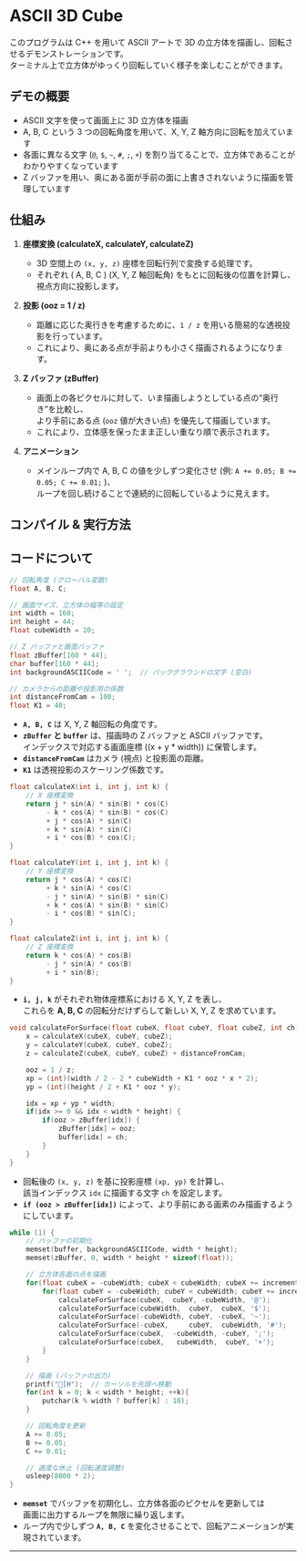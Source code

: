 
# ASCII 3D Cube

このプログラムは C++ を用いて ASCII アートで 3D の立方体を描画し、回転させるデモンストレーションです。  
ターミナル上で立方体がゆっくり回転していく様子を楽しむことができます。

## デモの概要

- ASCII 文字を使って画面上に 3D 立方体を描画  
- A, B, C という 3 つの回転角度を用いて、X, Y, Z 軸方向に回転を加えています  
- 各面に異なる文字 (`@`, `$`, `~`, `#`, `;`, `+`) を割り当てることで、立方体であることがわかりやすくなっています  
- Z バッファを用い、奥にある面が手前の面に上書きされないように描画を管理しています

## 仕組み

1. **座標変換 (calculateX, calculateY, calculateZ)**
   - 3D 空間上の `(x, y, z)` 座標を回転行列で変換する処理です。
   - それぞれ \( A, B, C \) (X, Y, Z 軸回転角) をもとに回転後の位置を計算し、視点方向に投影します。

2. **投影 (ooz = 1 / z)**
   - 距離に応じた奥行きを考慮するために、`1 / z` を用いる簡易的な透視投影を行っています。
   - これにより、奥にある点が手前よりも小さく描画されるようになります。

3. **Z バッファ (zBuffer)**
   - 画面上の各ピクセルに対して、いま描画しようとしている点の“奥行き”を比較し、  
     より手前にある点 (`ooz` 値が大きい点) を優先して描画しています。
   - これにより、立体感を保ったまま正しい重なり順で表示されます。

4. **アニメーション**
   - メインループ内で A, B, C の値を少しずつ変化させ (例: `A += 0.05; B += 0.05; C += 0.01;` )、  
     ループを回し続けることで連続的に回転しているように見えます。

## コンパイル & 実行方法

## コードについて

```cpp
// 回転角度 (グローバル変数)
float A, B, C;

// 画面サイズ、立方体の幅等の設定
int width = 160;
int height = 44;
float cubeWidth = 20;

// Z バッファと画面バッファ
float zBuffer[160 * 44];
char buffer[160 * 44];
int backgroundASCIICode = ' ';  // バックグラウンドの文字 (空白)

// カメラからの距離や投影用の係数
int distanceFromCam = 100;
float K1 = 40;
```

- **`A, B, C`** は X, Y, Z 軸回転の角度です。  
- **`zBuffer` と `buffer`** は、描画時の Z バッファと ASCII バッファです。  
  インデックスで対応する画面座標 \((x + y * width)\) に保管します。  
- **`distanceFromCam`** はカメラ (視点) と投影面の距離。  
- **`K1`** は透視投影のスケーリング係数です。

```cpp
float calculateX(int i, int j, int k) {
    // X 座標変換
    return j * sin(A) * sin(B) * cos(C)
         - k * cos(A) * sin(B) * cos(C)
         + j * cos(A) * sin(C)
         + k * sin(A) * sin(C)
         + i * cos(B) * cos(C);
}

float calculateY(int i, int j, int k) {
    // Y 座標変換
    return j * cos(A) * cos(C)
         + k * sin(A) * cos(C)
         - j * sin(A) * sin(B) * sin(C)
         + k * cos(A) * sin(B) * sin(C)
         - i * cos(B) * sin(C);
}

float calculateZ(int i, int j, int k) {
    // Z 座標変換
    return k * cos(A) * cos(B)
         - j * sin(A) * cos(B)
         + i * sin(B);
}
```

- **`i, j, k`** がそれぞれ物体座標系における X, Y, Z を表し、  
  これらを **A, B, C** の回転分だけずらして新しい X, Y, Z を求めています。

```cpp
void calculateForSurface(float cubeX, float cubeY, float cubeZ, int ch) {
    x = calculateX(cubeX, cubeY, cubeZ);
    y = calculateY(cubeX, cubeY, cubeZ);
    z = calculateZ(cubeX, cubeY, cubeZ) + distanceFromCam;

    ooz = 1 / z;
    xp = (int)(width / 2 - 2 * cubeWidth + K1 * ooz * x * 2);
    yp = (int)(height / 2 + K1 * ooz * y);

    idx = xp + yp * width;
    if(idx >= 0 && idx < width * height) {
        if(ooz > zBuffer[idx]) {
            zBuffer[idx] = ooz;
            buffer[idx] = ch;
        }
    }
}
```

- 回転後の `(x, y, z)` を基に投影座標 `(xp, yp)` を計算し、  
  該当インデックス `idx` に描画する文字 `ch` を設定します。  
- **`if (ooz > zBuffer[idx])`** によって、より手前にある画素のみ描画するようにしています。

```cpp
while (1) {
    // バッファの初期化
    memset(buffer, backgroundASCIICode, width * height);
    memset(zBuffer, 0, width * height * sizeof(float));

    // 立方体各面の点を描画
    for(float cubeX = -cubeWidth; cubeX < cubeWidth; cubeX += incrementSpeed){
        for(float cubeY = -cubeWidth; cubeY < cubeWidth; cubeY += incrementSpeed){
            calculateForSurface(cubeX,  cubeY, -cubeWidth, '@');
            calculateForSurface(cubeWidth,  cubeY,  cubeX, '$');
            calculateForSurface(-cubeWidth, cubeY, -cubeX, '~');
            calculateForSurface(-cubeX,     cubeY,  cubeWidth, '#');
            calculateForSurface(cubeX,  -cubeWidth, -cubeY, ';');
            calculateForSurface(cubeX,   cubeWidth,  cubeY, '+');
        }
    }

    // 描画 (バッファの出力)
    printf("[H");  // カーソルを先頭へ移動
    for(int k = 0; k < width * height; ++k){
        putchar(k % width ? buffer[k] : 10);
    }

    // 回転角度を更新
    A += 0.05;
    B += 0.05;
    C += 0.01;

    // 適度な休止 (回転速度調整)
    usleep(8000 * 2);
}
```

- **`memset`** でバッファを初期化し、立方体各面のピクセルを更新しては  
  画面に出力するループを無限に繰り返します。  
- ループ内で少しずつ **`A, B, C`** を変化させることで、回転アニメーションが実現されています。

---
